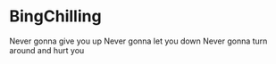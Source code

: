 # BingChilling
Never gonna give you up Never gonna let you down Never gonna turn around and hurt you